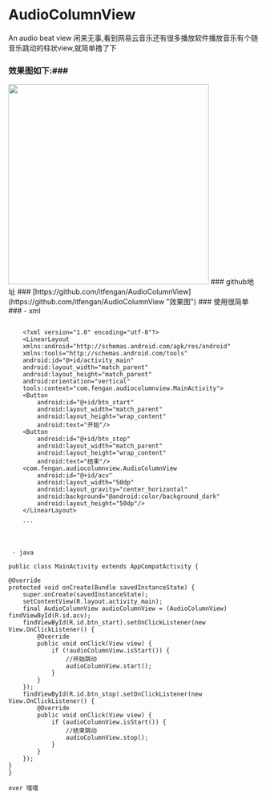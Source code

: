 # AudioColumnView
An audio beat view
闲来无事,看到网易云音乐还有很多播放软件播放音乐有个随音乐跳动的柱状view,就简单撸了下
### 效果图如下:###
<img src="https://github.com/itfengan/AudioColumnView/blob/master/screenshot/20171025154215079.gif" width = "400"/>
###  github地址 ###
[https://github.com/itfengan/AudioColumnView](https://github.com/itfengan/AudioColumnView "效果图")
### 使用很简单 ###
 - xml


```

    <?xml version="1.0" encoding="utf-8"?>
	<LinearLayout
    xmlns:android="http://schemas.android.com/apk/res/android"
    xmlns:tools="http://schemas.android.com/tools"
    android:id="@+id/activity_main"
    android:layout_width="match_parent"
    android:layout_height="match_parent"
    android:orientation="vertical"
    tools:context="com.fengan.audiocolumnview.MainActivity">
    <Button
        android:id="@+id/btn_start"
        android:layout_width="match_parent"
        android:layout_height="wrap_content"
        android:text="开始"/>
    <Button
        android:id="@+id/btn_stop"
        android:layout_width="match_parent"
        android:layout_height="wrap_content"
        android:text="结束"/>
    <com.fengan.audiocolumnview.AudioColumnView
        android:id="@+id/acv"
        android:layout_width="50dp"
        android:layout_gravity="center_horizontal"
        android:background="@android:color/background_dark"
        android:layout_height="50dp"/>
	</LinearLayout>

    ```



 - java

```


	public class MainActivity extends AppCompatActivity {

    @Override
    protected void onCreate(Bundle savedInstanceState) {
        super.onCreate(savedInstanceState);
        setContentView(R.layout.activity_main);
        final AudioColumnView audioColumnView = (AudioColumnView) findViewById(R.id.acv);
        findViewById(R.id.btn_start).setOnClickListener(new View.OnClickListener() {
            @Override
            public void onClick(View view) {
                if (!audioColumnView.isStart()) {
                    //开始跳动
                    audioColumnView.start();
                }
            }
        });
        findViewById(R.id.btn_stop).setOnClickListener(new View.OnClickListener() {
            @Override
            public void onClick(View view) {
                if (audioColumnView.isStart()) {
                    //结束跳动
                    audioColumnView.stop();
                }
            }
        });
    }
	}

```
over 嘻嘻
